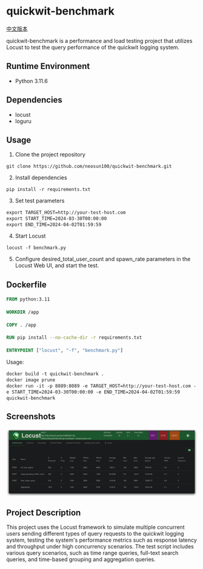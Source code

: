 # quickwit-benchmark

[中文版本](README_CN.md)

quickwit-benchmark is a performance and load testing project that utilizes Locust to test the query performance of the quickwit logging system.

## Runtime Environment

- Python 3.11.6

## Dependencies

- locust
- loguru

## Usage

1. Clone the project repository

```
git clone https://github.com/neosun100/quickwit-benchmark.git
```

2. Install dependencies

```
pip install -r requirements.txt
```

3. Set test parameters

```
export TARGET_HOST=http://your-test-host.com
export START_TIME=2024-03-30T00:00:00
export END_TIME=2024-04-02T01:59:59
```

4. Start Locust

```
locust -f benchmark.py
```

5. Configure desired_total_user_count and spawn_rate parameters in the Locust Web UI, and start the test.

## Dockerfile

```dockerfile
FROM python:3.11

WORKDIR /app

COPY . /app

RUN pip install --no-cache-dir -r requirements.txt

ENTRYPOINT ["locust", "-f", "benchmark.py"]
```

Usage:

```
docker build -t quickwit-benchmark .
docker image prune 
docker run -it -p 8089:8089 -e TARGET_HOST=http://your-test-host.com -e START_TIME=2024-03-30T00:00:00 -e END_TIME=2024-04-02T01:59:59 quickwit-benchmark
```

## Screenshots
![locust_quickwit](Pics/locust_quickwit.jpg)

## Project Description

This project uses the Locust framework to simulate multiple concurrent users sending different types of query requests to the quickwit logging system, testing the system's performance metrics such as response latency and throughput under high concurrency scenarios. The test script includes various query scenarios, such as time range queries, full-text search queries, and time-based grouping and aggregation queries.